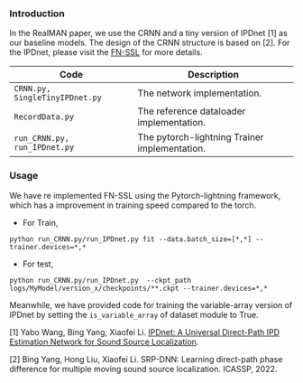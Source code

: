 ### Introduction

In the RealMAN paper, we use the CRNN and a tiny version of IPDnet [1] as our baseline models. The design of the CRNN structure is based on [2]. For the IPDnet, please visit the [FN-SSL](https://github.com/Audio-WestlakeU/FN-SSL) for more details.

| Code | Description |
| --- | --- |
| `CRNN.py, SingleTinyIPDnet.py` | The network implementation. |
| `RecordData.py` | The reference dataloader implementation. |
| `run_CRNN.py, run_IPDnet.py` | The pytorch-lightning Trainer implementation.|

### Usage
We have re implemented FN-SSL using the Pytorch-lightning framework, which has a improvement in training speed compared to the torch.

* For Train,

```
python run_CRNN.py/run_IPDnet.py fit --data.batch_size=[*,*] --trainer.devices=*,*
```

* For test,

```
python run_CRNN.py/run_IPDnet.py  --ckpt_path logs/MyModel/version_x/checkpoints/**.ckpt --trainer.devices=*,*
```

Meanwhile, we have provided code for training the variable-array version of IPDnet by setting the  `is_variable_array` of dataset module to True.



[1] Yabo Wang, Bing Yang, Xiaofei Li. [IPDnet: A Universal Direct-Path IPD Estimation Network for Sound Source Localization](https://arxiv.org/abs/2405.07021).

[2] Bing Yang, Hong Liu, Xiaofei Li. SRP-DNN: Learning direct-path phase difference for multiple moving sound source localization. ICASSP, 2022.
